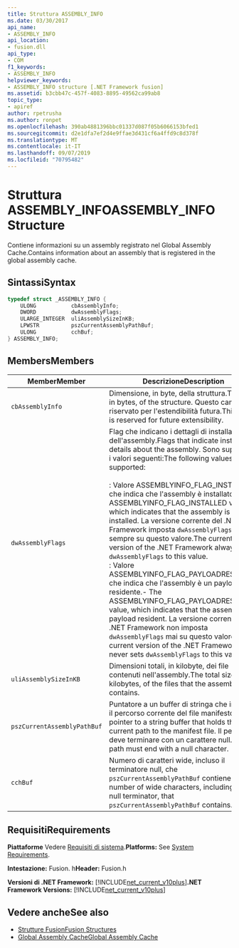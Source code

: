 ```yaml
---
title: Struttura ASSEMBLY_INFO
ms.date: 03/30/2017
api_name:
- ASSEMBLY_INFO
api_location:
- fusion.dll
api_type:
- COM
f1_keywords:
- ASSEMBLY_INFO
helpviewer_keywords:
- ASSEMBLY_INFO structure [.NET Framework fusion]
ms.assetid: b3cbb47c-457f-4083-8895-49562ca99ab8
topic_type:
- apiref
author: rpetrusha
ms.author: ronpet
ms.openlocfilehash: 390ab4881396bbc01337d087f05b6066153bfed1
ms.sourcegitcommit: d2e1dfa7ef2d4e9ffae3d431cf6a4ffd9c8d378f
ms.translationtype: MT
ms.contentlocale: it-IT
ms.lasthandoff: 09/07/2019
ms.locfileid: "70795482"
---
```

# <a name="assembly_info-structure"></a><span data-ttu-id="1303d-102">Struttura ASSEMBLY_INFO</span><span class="sxs-lookup"><span data-stu-id="1303d-102">ASSEMBLY_INFO Structure</span></span>
<span data-ttu-id="1303d-103">Contiene informazioni su un assembly registrato nel Global Assembly Cache.</span><span class="sxs-lookup"><span data-stu-id="1303d-103">Contains information about an assembly that is registered in the global assembly cache.</span></span>  
  
## <a name="syntax"></a><span data-ttu-id="1303d-104">Sintassi</span><span class="sxs-lookup"><span data-stu-id="1303d-104">Syntax</span></span>  
  
```cpp  
typedef struct _ASSEMBLY_INFO {  
    ULONG           cbAssemblyInfo;  
    DWORD           dwAssemblyFlags;  
    ULARGE_INTEGER  uliAssemblySizeInKB;  
    LPWSTR          pszCurrentAssemblyPathBuf;  
    ULONG           cchBuf;  
} ASSEMBLY_INFO;  
```  
  
## <a name="members"></a><span data-ttu-id="1303d-105">Members</span><span class="sxs-lookup"><span data-stu-id="1303d-105">Members</span></span>  
  
|<span data-ttu-id="1303d-106">Member</span><span class="sxs-lookup"><span data-stu-id="1303d-106">Member</span></span>|<span data-ttu-id="1303d-107">Descrizione</span><span class="sxs-lookup"><span data-stu-id="1303d-107">Description</span></span>|  
|------------|-----------------|  
|`cbAssemblyInfo`|<span data-ttu-id="1303d-108">Dimensione, in byte, della struttura.</span><span class="sxs-lookup"><span data-stu-id="1303d-108">The size, in bytes, of the structure.</span></span> <span data-ttu-id="1303d-109">Questo campo è riservato per l'estendibilità futura.</span><span class="sxs-lookup"><span data-stu-id="1303d-109">This field is reserved for future extensibility.</span></span>|  
|`dwAssemblyFlags`|<span data-ttu-id="1303d-110">Flag che indicano i dettagli di installazione dell'assembly.</span><span class="sxs-lookup"><span data-stu-id="1303d-110">Flags that indicate installation details about the assembly.</span></span> <span data-ttu-id="1303d-111">Sono supportati i valori seguenti:</span><span class="sxs-lookup"><span data-stu-id="1303d-111">The following values are supported:</span></span><br /><br /> <span data-ttu-id="1303d-112">: Valore ASSEMBLYINFO_FLAG_INSTALLED, che indica che l'assembly è installato.</span><span class="sxs-lookup"><span data-stu-id="1303d-112">-   The ASSEMBLYINFO_FLAG_INSTALLED value, which indicates that the assembly is installed.</span></span> <span data-ttu-id="1303d-113">La versione corrente del .NET Framework imposta `dwAssemblyFlags` sempre su questo valore.</span><span class="sxs-lookup"><span data-stu-id="1303d-113">The current version of the .NET Framework always sets `dwAssemblyFlags` to this value.</span></span><br /><span data-ttu-id="1303d-114">: Valore ASSEMBLYINFO_FLAG_PAYLOADRESIDENT, che indica che l'assembly è un payload residente.</span><span class="sxs-lookup"><span data-stu-id="1303d-114">-   The ASSEMBLYINFO_FLAG_PAYLOADRESIDENT value, which indicates that the assembly is a payload resident.</span></span> <span data-ttu-id="1303d-115">La versione corrente del .NET Framework non imposta `dwAssemblyFlags` mai su questo valore.</span><span class="sxs-lookup"><span data-stu-id="1303d-115">The current version of the .NET Framework never sets `dwAssemblyFlags` to this value.</span></span>|  
|`uliAssemblySizeInKB`|<span data-ttu-id="1303d-116">Dimensioni totali, in kilobyte, dei file contenuti nell'assembly.</span><span class="sxs-lookup"><span data-stu-id="1303d-116">The total size, in kilobytes, of the files that the assembly contains.</span></span>|  
|`pszCurrentAssemblyPathBuf`|<span data-ttu-id="1303d-117">Puntatore a un buffer di stringa che include il percorso corrente del file manifesto.</span><span class="sxs-lookup"><span data-stu-id="1303d-117">A pointer to a string buffer that holds the current path to the manifest file.</span></span> <span data-ttu-id="1303d-118">Il percorso deve terminare con un carattere null.</span><span class="sxs-lookup"><span data-stu-id="1303d-118">The path must end with a null character.</span></span>|  
|`cchBuf`|<span data-ttu-id="1303d-119">Numero di caratteri wide, incluso il terminatore null, che `pszCurrentAssemblyPathBuf` contiene.</span><span class="sxs-lookup"><span data-stu-id="1303d-119">The number of wide characters, including the null terminator, that `pszCurrentAssemblyPathBuf` contains.</span></span>|  
  
## <a name="requirements"></a><span data-ttu-id="1303d-120">Requisiti</span><span class="sxs-lookup"><span data-stu-id="1303d-120">Requirements</span></span>  
 <span data-ttu-id="1303d-121">**Piattaforme** Vedere [Requisiti di sistema](../../get-started/system-requirements.md).</span><span class="sxs-lookup"><span data-stu-id="1303d-121">**Platforms:** See [System Requirements](../../get-started/system-requirements.md).</span></span>  
  
 <span data-ttu-id="1303d-122">**Intestazione:** Fusion. h</span><span class="sxs-lookup"><span data-stu-id="1303d-122">**Header:** Fusion.h</span></span>  
  
 <span data-ttu-id="1303d-123">**Versioni di .NET Framework:** [!INCLUDE[net_current_v10plus](../../../../includes/net-current-v10plus-md.md)]</span><span class="sxs-lookup"><span data-stu-id="1303d-123">**.NET Framework Versions:** [!INCLUDE[net_current_v10plus](../../../../includes/net-current-v10plus-md.md)]</span></span>  
  
## <a name="see-also"></a><span data-ttu-id="1303d-124">Vedere anche</span><span class="sxs-lookup"><span data-stu-id="1303d-124">See also</span></span>

- [<span data-ttu-id="1303d-125">Strutture Fusion</span><span class="sxs-lookup"><span data-stu-id="1303d-125">Fusion Structures</span></span>](fusion-structures.md)
- [<span data-ttu-id="1303d-126">Global Assembly Cache</span><span class="sxs-lookup"><span data-stu-id="1303d-126">Global Assembly Cache</span></span>](../../app-domains/gac.md)
